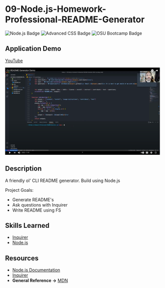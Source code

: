 # 09-Node.js-Homework-Professional-README-Generator
![Node.js Badge](https://img.shields.io/badge/JavaScript-Node.js-green) ![Advanced CSS Badge](https://img.shields.io/badge/CLI-green) ![OSU Bootcamp Badge](https://img.shields.io/badge/OSU-Bootcamp-red)

## Application Demo
[YouTube](https://youtu.be/m7ahttQrLlc)

![Application Screenshot](utils/screenshot.png)

## Description
A friendly ol' CLI README generator. Build using Node.js

Project Goals:
- Generate README's
- Ask questions with Inquirer
- Write README using FS

## Skills Learned
- [Inquirer](https://www.npmjs.com/package//inquirer)
- [Node.js](https://developer.mozilla.org/en-US/docs/Glossary/Node.js?utm_campaign=feed&utm_medium=rss&utm_source=developer.mozilla.org)

## Resources
- [Node.js Documentation](https://nodejs.org/en/docs/)
- [Inquirer](https://www.npmjs.com/package//inquirer)
- **General Reference ->** [MDN](https://developer.mozilla.org/en-US/)
